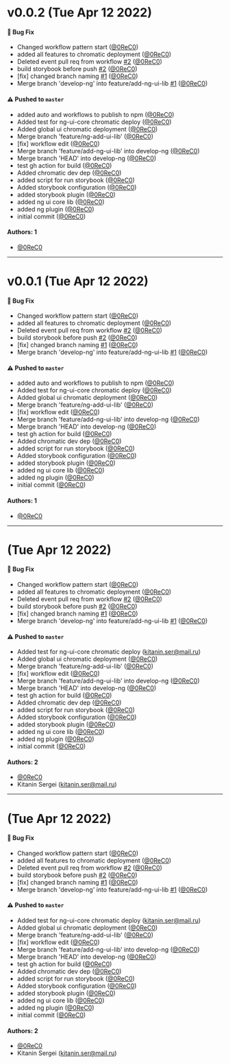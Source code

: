 # v0.0.2 (Tue Apr 12 2022)

#### 🐛 Bug Fix

- Changed workflow pattern start ([@0ReC0](https://github.com/0ReC0))
- added all features to chromatic deployment ([@0ReC0](https://github.com/0ReC0))
- Deleted event pull req from workflow [#2](https://github.com/RTUITLab/ITLab-Core-Lib/pull/2) ([@0ReC0](https://github.com/0ReC0))
- build storybook before push [#2](https://github.com/RTUITLab/ITLab-Core-Lib/pull/2) ([@0ReC0](https://github.com/0ReC0))
- [fix] changed branch naming [#1](https://github.com/RTUITLab/ITLab-Core-Lib/pull/1) ([@0ReC0](https://github.com/0ReC0))
- Merge branch 'develop-ng' into feature/add-ng-ui-lib [#1](https://github.com/RTUITLab/ITLab-Core-Lib/pull/1) ([@0ReC0](https://github.com/0ReC0))

#### ⚠️ Pushed to `master`

- added auto and workflows to publish to npm ([@0ReC0](https://github.com/0ReC0))
- Added test for ng-ui-core chromatic deploy ([@0ReC0](https://github.com/0ReC0))
- Added global ui chromatic deployment ([@0ReC0](https://github.com/0ReC0))
- Merge branch 'feature/ng-add-ui-lib' ([@0ReC0](https://github.com/0ReC0))
- [fix] workflow edit ([@0ReC0](https://github.com/0ReC0))
- Merge branch 'feature/add-ng-ui-lib' into develop-ng ([@0ReC0](https://github.com/0ReC0))
- Merge branch 'HEAD' into develop-ng ([@0ReC0](https://github.com/0ReC0))
- test gh action for build ([@0ReC0](https://github.com/0ReC0))
- Added chromatic dev dep ([@0ReC0](https://github.com/0ReC0))
- added script for run storybook ([@0ReC0](https://github.com/0ReC0))
- Added storybook configuration ([@0ReC0](https://github.com/0ReC0))
- added storybook plugin ([@0ReC0](https://github.com/0ReC0))
- added ng ui core lib ([@0ReC0](https://github.com/0ReC0))
- added ng plugin ([@0ReC0](https://github.com/0ReC0))
- initial commit ([@0ReC0](https://github.com/0ReC0))

#### Authors: 1

- [@0ReC0](https://github.com/0ReC0)

---

# v0.0.1 (Tue Apr 12 2022)

#### 🐛 Bug Fix

- Changed workflow pattern start ([@0ReC0](https://github.com/0ReC0))
- added all features to chromatic deployment ([@0ReC0](https://github.com/0ReC0))
- Deleted event pull req from workflow [#2](https://github.com/RTUITLab/ITLab-Core-Lib/pull/2) ([@0ReC0](https://github.com/0ReC0))
- build storybook before push [#2](https://github.com/RTUITLab/ITLab-Core-Lib/pull/2) ([@0ReC0](https://github.com/0ReC0))
- [fix] changed branch naming [#1](https://github.com/RTUITLab/ITLab-Core-Lib/pull/1) ([@0ReC0](https://github.com/0ReC0))
- Merge branch 'develop-ng' into feature/add-ng-ui-lib [#1](https://github.com/RTUITLab/ITLab-Core-Lib/pull/1) ([@0ReC0](https://github.com/0ReC0))

#### ⚠️ Pushed to `master`

- added auto and workflows to publish to npm ([@0ReC0](https://github.com/0ReC0))
- Added test for ng-ui-core chromatic deploy ([@0ReC0](https://github.com/0ReC0))
- Added global ui chromatic deployment ([@0ReC0](https://github.com/0ReC0))
- Merge branch 'feature/ng-add-ui-lib' ([@0ReC0](https://github.com/0ReC0))
- [fix] workflow edit ([@0ReC0](https://github.com/0ReC0))
- Merge branch 'feature/add-ng-ui-lib' into develop-ng ([@0ReC0](https://github.com/0ReC0))
- Merge branch 'HEAD' into develop-ng ([@0ReC0](https://github.com/0ReC0))
- test gh action for build ([@0ReC0](https://github.com/0ReC0))
- Added chromatic dev dep ([@0ReC0](https://github.com/0ReC0))
- added script for run storybook ([@0ReC0](https://github.com/0ReC0))
- Added storybook configuration ([@0ReC0](https://github.com/0ReC0))
- added storybook plugin ([@0ReC0](https://github.com/0ReC0))
- added ng ui core lib ([@0ReC0](https://github.com/0ReC0))
- added ng plugin ([@0ReC0](https://github.com/0ReC0))
- initial commit ([@0ReC0](https://github.com/0ReC0))

#### Authors: 1

- [@0ReC0](https://github.com/0ReC0)

---

# (Tue Apr 12 2022)

#### 🐛 Bug Fix

- Changed workflow pattern start ([@0ReC0](https://github.com/0ReC0))
- added all features to chromatic deployment ([@0ReC0](https://github.com/0ReC0))
- Deleted event pull req from workflow [#2](https://github.com/RTUITLab/ITLab-Core-Lib/pull/2) ([@0ReC0](https://github.com/0ReC0))
- build storybook before push [#2](https://github.com/RTUITLab/ITLab-Core-Lib/pull/2) ([@0ReC0](https://github.com/0ReC0))
- [fix] changed branch naming [#1](https://github.com/RTUITLab/ITLab-Core-Lib/pull/1) ([@0ReC0](https://github.com/0ReC0))
- Merge branch 'develop-ng' into feature/add-ng-ui-lib [#1](https://github.com/RTUITLab/ITLab-Core-Lib/pull/1) ([@0ReC0](https://github.com/0ReC0))

#### ⚠️ Pushed to `master`

- Added test for ng-ui-core chromatic deploy (kitanin.ser@mail.ru)
- Added global ui chromatic deployment ([@0ReC0](https://github.com/0ReC0))
- Merge branch 'feature/ng-add-ui-lib' ([@0ReC0](https://github.com/0ReC0))
- [fix] workflow edit ([@0ReC0](https://github.com/0ReC0))
- Merge branch 'feature/add-ng-ui-lib' into develop-ng ([@0ReC0](https://github.com/0ReC0))
- Merge branch 'HEAD' into develop-ng ([@0ReC0](https://github.com/0ReC0))
- test gh action for build ([@0ReC0](https://github.com/0ReC0))
- Added chromatic dev dep ([@0ReC0](https://github.com/0ReC0))
- added script for run storybook ([@0ReC0](https://github.com/0ReC0))
- Added storybook configuration ([@0ReC0](https://github.com/0ReC0))
- added storybook plugin ([@0ReC0](https://github.com/0ReC0))
- added ng ui core lib ([@0ReC0](https://github.com/0ReC0))
- added ng plugin ([@0ReC0](https://github.com/0ReC0))
- initial commit ([@0ReC0](https://github.com/0ReC0))

#### Authors: 2

- [@0ReC0](https://github.com/0ReC0)
- Kitanin Sergei (kitanin.ser@mail.ru)

---

# (Tue Apr 12 2022)

#### 🐛 Bug Fix

- Changed workflow pattern start ([@0ReC0](https://github.com/0ReC0))
- added all features to chromatic deployment ([@0ReC0](https://github.com/0ReC0))
- Deleted event pull req from workflow [#2](https://github.com/RTUITLab/ITLab-Core-Lib/pull/2) ([@0ReC0](https://github.com/0ReC0))
- build storybook before push [#2](https://github.com/RTUITLab/ITLab-Core-Lib/pull/2) ([@0ReC0](https://github.com/0ReC0))
- [fix] changed branch naming [#1](https://github.com/RTUITLab/ITLab-Core-Lib/pull/1) ([@0ReC0](https://github.com/0ReC0))
- Merge branch 'develop-ng' into feature/add-ng-ui-lib [#1](https://github.com/RTUITLab/ITLab-Core-Lib/pull/1) ([@0ReC0](https://github.com/0ReC0))

#### ⚠️ Pushed to `master`

- Added test for ng-ui-core chromatic deploy (kitanin.ser@mail.ru)
- Added global ui chromatic deployment ([@0ReC0](https://github.com/0ReC0))
- Merge branch 'feature/ng-add-ui-lib' ([@0ReC0](https://github.com/0ReC0))
- [fix] workflow edit ([@0ReC0](https://github.com/0ReC0))
- Merge branch 'feature/add-ng-ui-lib' into develop-ng ([@0ReC0](https://github.com/0ReC0))
- Merge branch 'HEAD' into develop-ng ([@0ReC0](https://github.com/0ReC0))
- test gh action for build ([@0ReC0](https://github.com/0ReC0))
- Added chromatic dev dep ([@0ReC0](https://github.com/0ReC0))
- added script for run storybook ([@0ReC0](https://github.com/0ReC0))
- Added storybook configuration ([@0ReC0](https://github.com/0ReC0))
- added storybook plugin ([@0ReC0](https://github.com/0ReC0))
- added ng ui core lib ([@0ReC0](https://github.com/0ReC0))
- added ng plugin ([@0ReC0](https://github.com/0ReC0))
- initial commit ([@0ReC0](https://github.com/0ReC0))

#### Authors: 2

- [@0ReC0](https://github.com/0ReC0)
- Kitanin Sergei (kitanin.ser@mail.ru)
